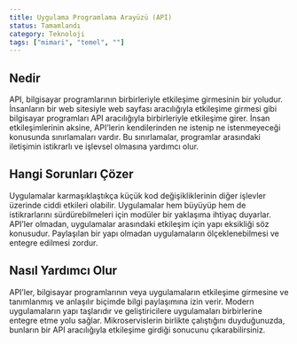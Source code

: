 ```yaml
---
title: Uygulama Programlama Arayüzü (API)
status: Tamamlandı
category: Teknoloji
tags: ["mimari", "temel", ""]
---
```


## Nedir

API, bilgisayar programlarının birbirleriyle etkileşime girmesinin bir yoludur. İnsanların bir web sitesiyle web sayfası aracılığıyla etkileşime girmesi gibi bilgisayar programları API aracılığıyla birbirleriyle etkileşime girer. İnsan etkileşimlerinin aksine, API’lerin kendilerinden ne istenip ne istenmeyeceği konusunda sınırlamaları vardır. Bu sınırlamalar, programlar arasındaki iletişimin istikrarlı ve işlevsel olmasına yardımcı olur.

## Hangi Sorunları Çözer

Uygulamalar karmaşıklaştıkça küçük kod değişikliklerinin diğer işlevler üzerinde ciddi etkileri olabilir. Uygulamalar hem büyüyüp hem de istikrarlarını sürdürebilmeleri için modüler bir yaklaşıma ihtiyaç duyarlar.  API’ler olmadan, uygulamalar arasındaki etkileşim için yapı eksikliği söz konusudur. Paylaşılan bir yapı olmadan uygulamaların ölçeklenebilmesi ve entegre edilmesi zordur. 

## Nasıl Yardımcı Olur

API’ler, bilgisayar programlarının veya uygulamaların etkileşime girmesine ve tanımlanmış ve anlaşılır biçimde bilgi paylaşımına izin verir. Modern uygulamaların yapı taşlarıdır ve geliştiricilere uygulamaları birbirlerine entegre etme yolu sağlar. Mikroservislerin birlikte çalıştığını duyduğunuzda, bunların bir API aracılığıyla etkileşime girdiği sonucunu çıkarabilirsiniz.

